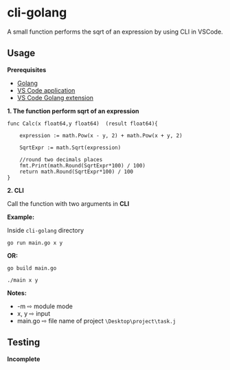 # cli-golang

A small function performs the sqrt of an expression by using CLI in VSCode.

## Usage
**Prerequisites**
- [Golang](https://go.dev/dl/)
- [VS Code application](https://code.visualstudio.com/download)
- [VS Code Golang extension](https://code.visualstudio.com/docs/languages/go)

**1. The function perform sqrt of an expression**

```golang
func Calc(x float64,y float64)  (result float64){

	expression := math.Pow(x - y, 2) + math.Pow(x + y, 2)

	SqrtExpr := math.Sqrt(expression)

	//round two decimals places
	fmt.Print(math.Round(SqrtExpr*100) / 100)
    return math.Round(SqrtExpr*100) / 100
}
```

**2. CLI**

Call the function with two arguments in **CLI**

**Example:**

Inside `cli-golang` directory

```cli
go run main.go x y
```

**OR:**
```cli
go build main.go
```

```cli
./main x y
```

**Notes:**
- -m   ⇨ module mode
- x, y ⇨ input
- main.go ⇨ file name of project `\Desktop\project\task.j`

## Testing
**Incomplete**
